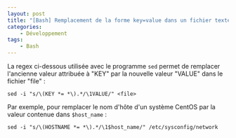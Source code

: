 ```yaml
---
layout: post
title: "[Bash] Remplacement de la forme key=value dans un fichier texte"
categories:
    - Développement
tags:
    - Bash
---
```

La regex ci-dessous utilisée avec le programme `sed` permet de remplacer l'ancienne valeur attribuée à "KEY" par la nouvelle valeur "VALUE" dans le fichier "file" :

    sed -i "s/\(KEY *= *\).*/\1VALUE/" <file>

Par exemple, pour remplacer le nom d'hôte d'un système CentOS par la valeur contenue dans `$host_name` :

    sed -i "s/\(HOSTNAME *= *\).*/\1$host_name/" /etc/sysconfig/network
